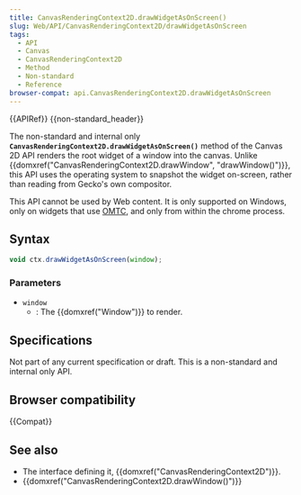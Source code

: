 ```yaml
---
title: CanvasRenderingContext2D.drawWidgetAsOnScreen()
slug: Web/API/CanvasRenderingContext2D/drawWidgetAsOnScreen
tags:
  - API
  - Canvas
  - CanvasRenderingContext2D
  - Method
  - Non-standard
  - Reference
browser-compat: api.CanvasRenderingContext2D.drawWidgetAsOnScreen
---
```

{{APIRef}} {{non-standard_header}}

The non-standard and internal only
**`CanvasRenderingContext2D.drawWidgetAsOnScreen()`** method of
the Canvas 2D API renders the root widget of a window into the canvas. Unlike
{{domxref("CanvasRenderingContext2D.drawWindow", "drawWindow()")}}, this API uses the
operating system to snapshot the widget on-screen, rather than reading from Gecko's own
compositor.

This API cannot be used by Web content. It is only supported on Windows, only on
widgets that use [OMTC](https://wiki.mozilla.org/Platform/GFX/OffMainThreadCompositing), and
only from within the chrome process.

## Syntax

```js
void ctx.drawWidgetAsOnScreen(window);
```

### Parameters

- `window`
  - : The {{domxref("Window")}} to render.

## Specifications

Not part of any current specification or draft. This is a non-standard and internal
only API.

## Browser compatibility

{{Compat}}

## See also

- The interface defining it, {{domxref("CanvasRenderingContext2D")}}.
- {{domxref("CanvasRenderingContext2D.drawWindow()")}}
